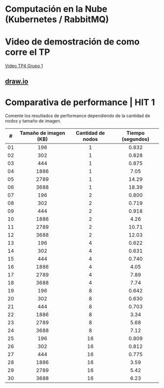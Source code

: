 # Computación en la Nube (Kubernetes / RabbitMQ)

# Video de demostración de como corre el TP 
[Video TP4 Grupo 1](https://www.youtube.com/watch?v=JkT4b-78DTU)

## [draw.io](https://app.diagrams.net/#G1Vyh84oVufldWJn5FWIVCsCYhydlEjUd1#%7B%22pageId%22%3A%229nd7Xhr774xgJWUf5Zhs%22%7D)

# Comparativa de performance | HIT 1

Comente los resultados de performance dependiendo de la cantidad de nodos y tamaño de imagen.

|  #  | Tamaño de imagen (KB) | Cantidad de nodos | Tiempo (segundos) |
| :-: | :-------------------: | :---------------: | :---------------: |
| 01  |          196          |         1         |       0.832       |
| 02  |          302          |         1         |       0.828       |
| 03  |          444          |         1         |       0.875       |
| 04  |         1886          |         1         |       7.05        |
| 05  |         2789          |         1         |       14.29       |
| 06  |         3688          |         1         |       18.39       |
| 07  |          196          |         2         |       0.800       |
| 08  |          302          |         2         |       0.719       |
| 09  |          444          |         2         |       0.918       |
| 10  |         1886          |         2         |       4.26        |
| 11  |         2789          |         2         |       10.71       |
| 12  |         3688          |         2         |       12.03       |
| 13  |          196          |         4         |       0.622       |
| 14  |          302          |         4         |       0.631       |
| 15  |          444          |         4         |       0.740       |
| 16  |         1886          |         4         |       4.05        |
| 17  |         2789          |         4         |       7.89        |
| 18  |         3688          |         4         |       7.74        |
| 19  |          196          |         8         |       0.642       |
| 20  |          302          |         8         |       0.630       |
| 21  |          444          |         8         |       0.703       |
| 22  |         1886          |         8         |       3.34        |
| 23  |         2789          |         8         |       5.68        |
| 24  |         3688          |         8         |       7.12        |
| 25  |          196          |        16         |       0.809       |
| 26  |          302          |        16         |       0.812       |
| 27  |          444          |        16         |       0.775       |
| 28  |         1886          |        16         |       3.59        |
| 29  |         2789          |        16         |       5.42        |
| 30  |         3688          |        16         |       6.23        |

